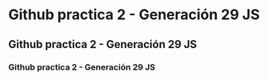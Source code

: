 # Github practica 2 - Generación 29 JS

## Github practica 2 - Generación 29 JS

### Github practica 2 - Generación 29 JS
